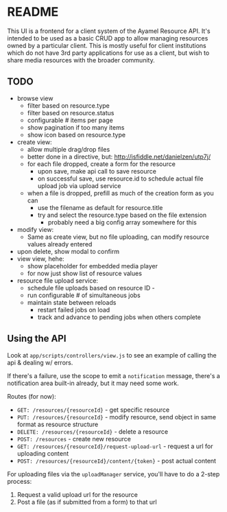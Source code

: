 # README #

This UI is a frontend for a client system of the Ayamel Resource API.  It's intended to be used as a basic CRUD app to allow
managing resources owned by a particular client.  This is mostly useful for client institutions which do not have 
3rd party applications for use as a client, but wish to share media resources with the broader community.

## TODO ##

* browse view
	* filter based on resource.type
	* filter based on resource.status
	* configurable # items per page
	* show pagination if too many items
	* show icon based on resource.type
* create view:
	* allow multiple drag/drop files
	* better done in a directive, but: http://jsfiddle.net/danielzen/utp7j/
	* for each file dropped, create a form for the resource
		* upon save, make api call to save resource
		* on successful save, use resource.id to schedule actual file upload job via upload service
	* when a file is dropped, prefill as much of the creation form as you can
		* use the filename as default for resource.title
		* try and select the resource.type based on the file extension
			* probably need a big config array somewhere for this
* modify view:
	* Same as create view, but no file uploading, can modify resource values already entered
* upon delete, show modal to confirm
* view view, hehe:
	* show placeholder for embedded media player
	* for now just show list of resource values
* resource file upload service:
	* schedule file uploads based on resource ID - 
	* run configurable # of simultaneous jobs
	* maintain state between reloads
		* restart failed jobs on load
		* track and advance to pending jobs when others complete

## Using the API ##

Look at `app/scripts/controllers/view.js` to see an example of calling the api & dealing w/ errors.

If there's a failure, use the scope to emit a `notification` message, there's a notification area built-in already, but it may need some work.

Routes (for now):

* `GET: /resources/{resourceId}` - get specific resource
* `PUT: /resources/{resourceId}` - modify resource, send object in same format as resource structure
* `DELETE: /resources/{resourceId}` - delete a resource
* `POST: /resources` - create new resource
* `GET: /resources/{resourceId}/request-upload-url` - request a url for uploading content
* `POST: /resources/{resourceId}/content/{token}` - post actual content

For uploading files via the `uploadManager` service, you'll have to do a 2-step process:

1. Request a valid upload url for the resource
2. Post a file (as if submitted from a form) to that url
